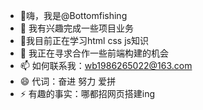 - 👋嗨，我是@Bottomfishing
- 👀 我有兴趣完成一些项目业务
- 🌱我目前正在学习html css js知识
- 💞️ 我正在寻求合作一些前端构建的机会
- 📫 如何联系我：wb1986265022@163.com
- 😄 代词：奋进 努力 爱拼
- ⚡ 有趣的事实：哪都招网页搭建ing 

<!---
Bottomfishing/Bottomfishing 是一个 ✨ 特殊 ✨ 存储库，因为它的“README.md”（此文件）出现在您的 GitHub 个人资料上。
您可以单击预览链接来查看您的更改。
--->
